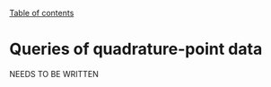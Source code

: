 [Table of contents](https://petrkryslucsd.github.io/FinEtools.jl)

# Queries of quadrature-point data

NEEDS  TO BE WRITTEN